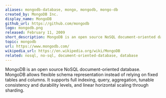```yaml
---
aliases: mongodb-database, mongo, mongodb, mongo-db
created_by: MongoDB Inc.
display_name: MongoDB
github_url: https://github.com/mongodb
logo: mongodb.png
released: February 11, 2009
short_description: MongoDB is an open source NoSQL document-oriented database.
topic: mongodb
url: https://www.mongodb.com/
wikipedia_url: https://en.wikipedia.org/wiki/MongoDB
related: nosql, no-sql, document-oriented-database, database
---
```

MongoDB is an open source NoSQL document-oriented database. MongoDB allows flexible schema representation instead of relying on fixed tables and columns. It supports full indexing, query, aggregation, tunable consistency and durability levels, and linear horizontal scaling through sharding.
